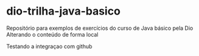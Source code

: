 # dio-trilha-java-basico
Repositório para exemplos de exercícios do curso de Java básico pela Dio
Alterando o conteúdo de forma local 

Testando a integraçao com github